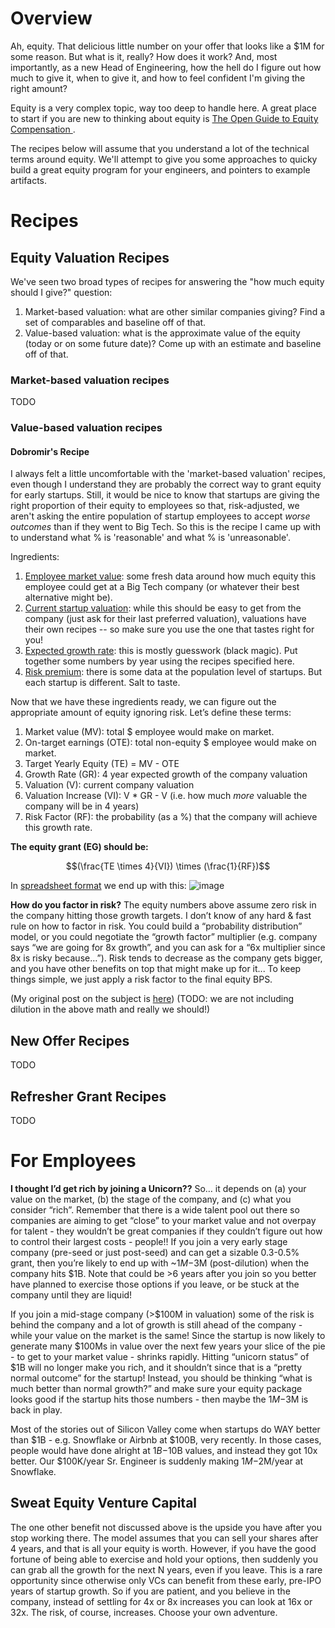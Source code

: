 # Overview
Ah, equity. That delicious little number on your offer that looks like a $1M for some reason. But what is it, really? How does it work? And, most importantly, as a new Head of Engineering, how the hell do I figure out how much to give it, when to give it, and how to feel confident I'm giving the right amount?

Equity is a very complex topic, way too deep to handle here. A great place to start if you are new to thinking about equity is [The Open Guide to Equity Compensation
](https://github.com/jlevy/og-equity-compensation?tab=readme-ov-file#typical-employee-equity-levels). 

The recipes below will assume that you understand a lot of the technical terms around equity. We'll attempt to give you some approaches to quicky build a great equity program for your engineers, and pointers to example artifacts.

# Recipes

## Equity Valuation Recipes
We've seen two broad types of recipes for answering the "how much equity should I give?" question:

1. Market-based valuation: what are other similar companies giving? Find a set of comparables and baseline off of that.
2. Value-based valuation: what is the approximate value of the equity (today or on some future date)? Come up with an estimate and baseline off of that.

### Market-based valuation recipes
TODO

### Value-based valuation recipes
#### Dobromir's Recipe
I always felt a little uncomfortable with the 'market-based valuation' recipes, even though I understand they are probably the correct way to grant equity for early startups. Still, it would be nice to know that startups are giving the right proportion of their equity to employees so that, risk-adjusted, we aren't asking the entire population of startup employees to accept *worse outcomes* than if they went to Big Tech. So this is the recipe I came up with to understand what % is 'reasonable' and what % is 'unreasonable'. 

Ingredients:
1. [Employee market value](TODO): some fresh data around how much equity this employee could get at a Big Tech company (or whatever their best alternative might be).
2. [Current startup valuation](https://github.com/dobromirmontauk/llm-recipes/blob/main/recipes/management/increasing_the_capacity_to_win/reward_systems/compensation/company_valuation_recipes.md): while this should be easy to get from the company (just ask for their last preferred valuation), valuations have their own recipes -- so make sure you use the one that tastes right for you!
3. [Expected growth rate](TODO): this is mostly guesswork (black magic). Put together some numbers by year using the recipes specified here.
4. [Risk premium](TODO): there is some data at the population level of startups. But each startup is different. Salt to taste.

Now that we have these ingredients ready, we can figure out the appropriate amount of equity ignoring risk. Let’s define these terms:
1. Market value (MV): total $ employee would make on market.
2. On-target earnings (OTE): total non-equity $ employee would make on market.
3. Target Yearly Equity (TE)  = MV - OTE 
4. Growth Rate (GR): 4 year expected growth of the company valuation
5. Valuation (V): current company valuation
6. Valuation Increase (VI): V * GR - V (i.e. how much *more* valuable the company will be in 4 years)
7. Risk Factor (RF): the probability (as a %) that the company will achieve this growth rate.

**The equity grant (EG) should be:**

$$(\frac{TE \times 4}{VI}) \times (\frac{1}{RF})$$

In [spreadsheet format](https://docs.google.com/spreadsheets/d/18ohkLSS3MMsgmS6pTQEfx8HFiwrf3FhtFmVsisJnBvs/edit?usp=sharing) we end up with this:
![image](https://github.com/dobromirmontauk/llm-recipes/assets/50121200/8f33735c-26a3-4398-b15b-974134613753)

**How do you factor in risk?** The equity numbers above assume zero risk in the company hitting those growth targets. I don’t know of any hard & fast rule on how to factor in risk. You could build a “probability distribution” model, or you could negotiate the “growth factor” multiplier (e.g. company says “we are going for 8x growth”, and you can ask for a “6x multiplier since 8x is risky because…”). Risk tends to decrease as the company gets bigger, and you have other benefits on top that might make up for it... To keep things simple, we just apply a risk factor to the final equity BPS.

(My original post on the subject is [here](https://the-edge-of-experience.ghost.io/ghost/#/editor/post/6577762f4d71370001a35478))
(TODO: we are not including dilution in the above math and really we should!)


## New Offer Recipes
TODO 
## Refresher Grant Recipes
TODO

# For Employees
**I thought I’d get rich by joining a Unicorn??**
So… it depends on (a) your value on the market, (b) the stage of the company, and (c) what you consider “rich”. Remember that there is a wide talent pool out there so companies are aiming to get “close” to your market value and not overpay for talent - they wouldn’t be great companies if they couldn’t figure out how to control their largest costs - people!! If you join a very early stage company (pre-seed or just post-seed) and can get a sizable 0.3-0.5% grant, then you’re likely to end up with ~$1M-$3M (post-dilution) when the company hits $1B. Note that could be >6 years after you join so you better have planned to exercise those options if you leave, or be stuck at the company until they are liquid!

If you join a mid-stage company (>$100M in valuation) some of the risk is behind the company and a lot of growth is still ahead of the company - while your value on the market is the same! Since the startup is now likely to generate many $100Ms in value over the next few years your slice of the pie - to get to your market value - shrinks rapidly. Hitting “unicorn status” of $1B will no longer make you rich, and it shouldn’t since that is a “pretty normal outcome” for the startup! Instead, you should be thinking “what is much better than normal growth?” and make sure your equity package looks good if the startup hits those numbers - then maybe the $1M-$3M is back in play.

Most of the stories out of Silicon Valley come when startups do WAY better than $1B - e.g. Snowflake or Airbnb at $100B, very recently. In those cases, people would have done alright at $1B-$10B values, and instead they got 10x better. Our $100K/year Sr. Engineer is suddenly making $1M-$2M/year at Snowflake. 

## Sweat Equity Venture Capital
The one other benefit not discussed above is the upside you have after you stop working there. The model assumes that you can sell your shares after 4 years, and that is all your equity is worth. However, if you have the good fortune of being able to exercise and hold your options, then suddenly you can grab all the growth for the next N years, even if you leave. This is a rare opportunity since otherwise only VCs can benefit from these early, pre-IPO years of startup growth. So if you are patient, and you believe in the company, instead of settling for 4x or 8x increases you can look at 16x or 32x. The risk, of course, increases. Choose your own adventure. 
